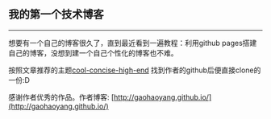 ## 我的第一个技术博客
---

想要有一个自己的博客很久了，直到最近看到一遍教程：利用github pages搭建自己的博客，没想到建一个自己个性化的博客也不难。   

按照文章推荐的主题[cool-concise-high-end](http://jekyllthemes.org/themes/cool-concise-high-end/) 找到作者的github后便直接clone的一份:D   


感谢作者优秀的作品。作者博客: [http://gaohaoyang.github.io/](http://gaohaoyang.github.io/)   

